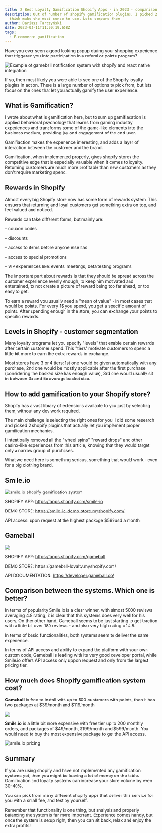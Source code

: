 ```yaml
---
title: 2 Best Loyalty Gamification Shopify Apps - in 2023 - comparison
description: Out of number of shopify gamification plugins, I picked 2 that I
  think make the most sense to use. Lets compare them
author: Dariusz Tarczyński
date: 2023-03-11T11:30:19.658Z
tags:
  - E-commerce gamification
---
```

H﻿ave you ever seen a good looking popup during your shopping experience that triggered you into participation in a referal or points program?

![Example of gameball notification system with shopify and react native integration](/static/img/gameball-notifications-shopify-gamifiaction.png)

I﻿f so, then most likely you were able to see one of the Shopify loyalty plugins in action. There is a large number of options to pick from, but lets focus on the ones that let you actually gamify the user experience.

## What is Gamification?

I﻿ wrote about what is gamification here, but to sum up gamifiacation is applied behavioral psychology that learns from gaming industry experiences and transforms some of the game-like elements into the business medium, providing joy and engagement of the end user. 

G﻿amifiaction makes the experience interesting, and adds a layer of interaction between the customer and the brand.

G﻿amification, when implemented properly, gives shopify stores the competitive edge that is especially valuable when it comes to loyalty. Returning customers are much more profitable than new customers as they don't require marketing spend.

## R﻿ewards in Shopify

A﻿lmost every big Shopify store now has some form of rewards system. This ensuers that returning and loyal customers get something extra on top, and feel valued and noticed.

R﻿ewards can take different forms, but mainly are:

\-﻿ coupon codes

\-﻿ discounts

\-﻿ access to items before anyone else has

\-﻿ access to special promotions

\-﻿ VIP experiences like: events, meetings, beta testing programs

T﻿he important part about rewards is that they should be spread across the customer experience evenly enough, to keep him motivated and entertained, to not create a picture of reward being too far ahead, or too easy to get.

T﻿o earn a reward you usually need a "mean of value" - in most cases that would be points. For every 1$ you spend, you get a specific amount of points. After spending enough in the store, you can exchange your points to specific rewards.

## L﻿evels in Shopify - customer segmentation

M﻿any loyalty programs let you specify "levels" that enable certain rewards after certain customer spend. This "tiers' motivate customers to spend a little bit more to earn the extra rewards in exchange.

M﻿ost stores have 3 or 4 tiers: 1st one would be given automatically with any purchase, 2nd one would be mostly applicable after the first purchase (considering the basked size has enough value), 3rd one would usually sit in between 3x and 5x average basket size.

## H﻿ow to add gamification to your Shopify store?

S﻿hopify has a vast library of extensions available to you just by selecting them, without any dev work required.

T﻿he main challenge is selecting the right ones for you. I did some research and picked 2 shopify plugins that actually let you implement proper gamification mechanics.

I﻿ intentioally removed all the "wheel spins" "reward drops" and other casino-like experiences from this article, knowing that they would target only a narrow group of purchases. 

W﻿hat we need here is something serious, something that would work - even for a big clothing brand.

## S﻿mile.io

![smile.io shopify gamification system](/static/img/smileio-shopify-gamification-system.png)

SHOPIFY APP: <https://apps.shopify.com/smile-io>

DEMO STORE: <https://smile-io-demo-store.myshopify.com/>

API access: upon request at the highest package $599usd a month

## G﻿ameball

![](/static/img/gameball-shopify-gamification-syste.png)

SHOPIFY APP: <https://apps.shopify.com/gameball>

DEMO STORE: <https://gameball-loyalty.myshopify.com/>

API DOCUMENTATION: <https://developer.gameball.co/>

## C﻿omparison between the systems. Which one is better?

I﻿n terms of popularity Smile.io is a clear winner, with almost 5000 reviews averaging 4.8 rating, it is clear that this systems does very well for his users. On ther other hand, Gameball seems to be just starting to get traction with a little bit over 180 reviews - and also very high rating of 4.8.

I﻿n terms of basic functionalities, both systems seem to deliver the same experience.

I﻿n terms of API access and ability to expand the platform with your own custom code, Gameball is leading with its very good developer portal, while Smile.io offers API access only uppon request and only from the largest pricing tier.

## How much does Shopify gamification system cost?

**G﻿ameball** is free to install with up to 500 customers with points, then it has two packages at $39/month and $119/month

![](/static/img/gameball-shopify-gamification-pricing.png)

**S﻿mile.io** is a little bit more expensive with free tier up to 200 monthly orders, and packages of $49/month, $199/month and $599/month. You would need to buy the most expensive package to get the API access.

![smile.io pricing](/static/img/brave_wiye8m8osa.png)

## S﻿ummary

I﻿f you are using shopify and have not implemented any gamification systems yet, then you might be leaving a lot of money on the table. Gamification and loyalty systems can increase your store volume by even 30-40%.

You can pick from many different shopify apps that deliver this service for you with a small fee, and test by yourself.

R﻿emember that functionality is one thing, but analysis and properly balancing the system is far more important. Experience comes handy, but once the system is setup right, then you can sit back, relax and enjoy the extra profits!